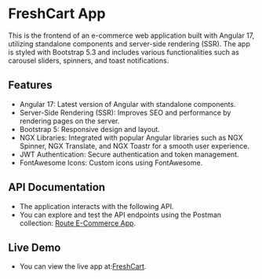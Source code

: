 # FreshCart App
This is the frontend of an e-commerce web application built with Angular 17, utilizing standalone components and server-side rendering (SSR). The app is styled with Bootstrap 5.3 and includes various functionalities such as carousel sliders, spinners, and toast notifications.

## Features
- Angular 17: Latest version of Angular with standalone components.
- Server-Side Rendering (SSR): Improves SEO and performance by rendering pages on the server.
- Bootstrap 5: Responsive design and layout.
- NGX Libraries: Integrated with popular Angular libraries such as NGX Spinner, NGX Translate, and NGX Toastr for a smooth user experience.
- JWT Authentication: Secure authentication and token management.
- FontAwesome Icons: Custom icons using FontAwesome.

## API Documentation
- The application interacts with the following API.
- You can explore and test the API endpoints using the Postman collection: [Route E-Commerce App](https://documenter.getpostman.com/view/5709532/2s93JqTRWN).

## Live Demo
- You can view the live app at:[FreshCart](https://frechcartapp.netlify.app/).
